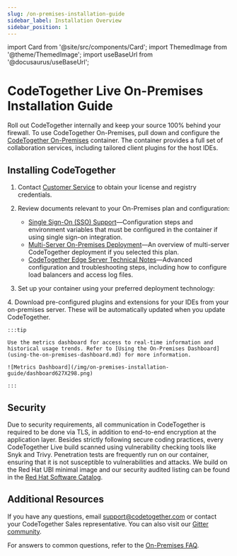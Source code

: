 ```yaml
---
slug: /on-premises-installation-guide
sidebar_label: Installation Overview
sidebar_position: 1
---
```


import Card from '@site/src/components/Card';
import ThemedImage from '@theme/ThemedImage';
import useBaseUrl from '@docusaurus/useBaseUrl';

# CodeTogether Live On-Premises Installation Guide

Roll out CodeTogether internally and keep your source 100% behind your firewall. To use CodeTogether On-Premises, pull down and configure the [CodeTogether On-Premises](https://www.codetogether.com/on-premises/) container. The container provides a full set of collaboration services, including tailored client plugins for the host IDEs.

## Installing CodeTogether

1. Contact [Customer Service](https://www.codetogether.com/live/on-premises-contact-us/) to obtain your license and registry credentials.

2. Review documents relevant to your On-Premises plan and configuration:
    - [Single Sign-On (SSO) Support](/on-premises/sso/sso.md)—Configuration steps and environment variables that must be configured in the container if using single sign-on integration.
    - [Multi-Server On-Premises Deployment](multi-server-on-premises-deployment.md)—An overview of multi-server CodeTogether deployment if you selected this plan.
    - [CodeTogether Edge Server Technical Notes](edge-server-technical-notes.md)—Advanced configuration and troubleshooting steps, including how to configure load balancers and access log files.

3. Set up your container using your preferred deployment technology:  
<div className="four-section-content">
 <Card
        title="Docker Container"
        description="Deploy via Docker, using the CodeTogether Docker Registry or Red Hat Software Catalog"
        to="/on-premises-installation-guide/docker"
        iconl='/img/logos/docker-light.png'
        icond='/img/logos/docker-dark.png'
      />
 <Card
        title="Helm Chart"
        description="Deploy as a Kubernetes pod through a Helm chart"
        to="/on-premises-installation-guide/kubernetes"
        iconl='/img/logos/helm-light.png'
        icond='/img/logos/helm-dark.png'
      />
 <Card
        title="Kubernetes"
        description="Deploy as a Kubernetes pod through a deployment file"
        to="/on-premises-installation-guide/kubernetes#deploying-as-a-kubernetes-pod-through-a-deployment-file-deprecated"
        iconl='/img/logos/kubernetes-light.png'
        icond='/img/logos/kubernetes-dark.png'
      />
 <Card
        title="Red Hat OpenShift"
        description="Deploy as an OpenShift pod using the Red Hat Software catalog"
        to="https://catalog.redhat.com/software/containers/genuitec/codetogether/5fbbdc772937386820426f55?container-tabs=gti&gti-tabs=registry-tokens"
        iconl='/img/logos/openshift-light.png'
        icond='/img/logos/openshift-dark.png'
      />
</div>
4. Download pre-configured plugins and extensions for your IDEs from your on-premises server. These will be automatically updated when you update CodeTogether.

    :::tip

    Use the metrics dashboard for access to real-time information and historical usage trends. Refer to [Using the On-Premises Dashboard](using-the-on-premises-dashboard.md) for more information.

    ![Metrics Dashboard](/img/on-premises-installation-guide/dashboard627X298.png)

    :::

## Security
Due to security requirements, all communication in CodeTogether is required to be done via TLS, in addition to end-to-end encryption at the application layer. Besides strictly following secure coding practices, every CodeTogether Live build scanned using vulnerability checking tools like Snyk and Trivy. Penetration tests are frequently run on our container, ensuring that it is not susceptible to vulnerabilities and attacks. We build on the Red Hat UBI minimal image and our security audited listing can be found in the [Red Hat Software Catalog](https://catalog.redhat.com/software/containers/genuitec/codetogether/5fbbdc772937386820426f55).

## Additional Resources
If you have any questions, email [support@codetogether.com](mailto:support@codetogether.com) or contact your CodeTogether Sales representative. You can also visit our [Gitter community](https://gitter.im/CodeTogether-com/community).

For answers to common questions, refer to the [On-Premises FAQ](../faqs/on-premises-faq.md).